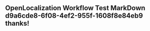 <properties
ms.topic="hero-topic"
ms.test1="hero-topic"
ms.test2="test"/>

## OpenLocalization Workflow Test MarkDown d9a6cde8-6f08-4ef2-955f-1608f8e84eb9 thanks!

